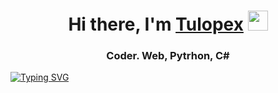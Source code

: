 <h1 align="center">Hi there, I'm <a href="https://daniilshat.ru/" target="_blank">Tulopex</a> 
<img src="https://github.com/blackcater/blackcater/raw/main/images/Hi.gif" height="32"/></h1>
<h3 align="center">Coder. Web, Pytrhon, C#</h3>

[![Typing SVG](https://readme-typing-svg.demolab.com/?lines=First+line+of+text;Second+line+of+text)](https://git.io/typing-svg)
